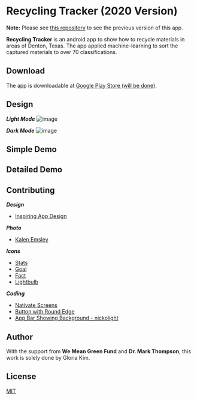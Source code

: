 # Recycling Tracker (2020 Version)

**Note:** Please see [this repository](https://github.com/gloriakim-cs-projects/2019-android-recycling-tracker-completed/) to see the previous version of this app.

**Recycling Tracker** is an android app to show how to recycle materials in areas of Denton, Texas. The app applied machine-learning to sort the captured materials to over 70 classifications.

## Download

The app is downloadable at [Google Play Store (will be done)](https://play.google.com/store?hl=en_US).

## Design

***Light Mode***
![image](https://user-images.githubusercontent.com/68700599/89610031-23008f80-d83f-11ea-99eb-057306cb6864.png)

***Dark Mode***
![image](https://user-images.githubusercontent.com/68700599/89610011-12e8b000-d83f-11ea-83b8-7ca8bfb4e752.png)

## Simple Demo

## Detailed Demo

## Contributing

***Design***
- [Inspiring App Design](https://www.behance.net/gallery/77578081/greendeeds-Recycling-App?tracking_source=search_projects_recommended%7Crecycling)

***Photo***
- [Kalen Emsley](https://unsplash.com/photos/Bkci_8qcdvQ)

***Icons***
- [Stats](https://www.flaticon.com/free-icon/bar-chart_900809?term=stat&page=2&position=19)
- [Goal](https://www.flaticon.com/free-icon/goal_1694313?term=goal&page=2&position=57)
- [Fact](https://www.flaticon.com/free-icon/agenda_865152?term=book&page=1&position=95)
- [Lightbulb](https://www.flaticon.com/free-icon/electric-light-bulb_15595?term=lightbulb&page=1&position=72)

***Coding***
- [Nativate Screens](https://stackoverflow.com/questions/44004451/navigator-operation-requested-with-a-context-that-does-not-include-a-navigator)
- [Button with Round Edge](https://stackoverflow.com/questions/49991444/create-a-rounded-button-button-with-border-radius-in-flutter)
- [App Bar Showing Background - nickolight](https://stackoverflow.com/questions/53080186/make-appbar-transparent-and-show-background-image-which-is-set-to-whole-screen)

## Author

With the support from **We Mean Green Fund** and **Dr. Mark Thompson**, this work is solely done by Gloria Kim.

## License
[MIT](https://choosealicense.com/licenses/mit/)
